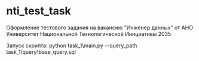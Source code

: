 # nti_test_task
Оформление тестового задания на вакансию "Инженер данных" от АНО Университет Национальной Технологической Инициативы 2035

Запуск скрипта: python task_1\main.py --query_path task_1\query\base_query.sql

